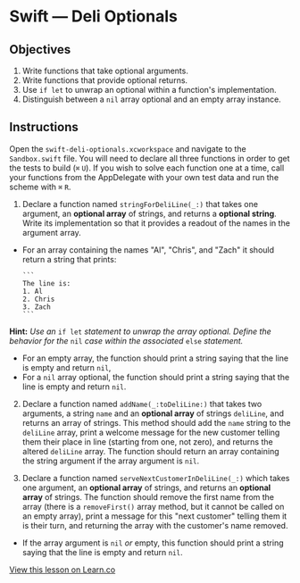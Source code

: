 # Swift — Deli Optionals

## Objectives

1. Write functions that take optional arguments.
2. Write functions that provide optional returns.
3. Use `if let` to unwrap an optional within a function's implementation.
4. Distinguish between a `nil` array optional and an empty array instance.

## Instructions

Open the `swift-deli-optionals.xcworkspace` and navigate to the `Sandbox.swift` file. You will need to declare all three functions in order to get the tests to build (`⌘` `U`). If you wish to solve each function one at a time, call your functions from the AppDelegate with your own test data and run the scheme with `⌘` `R`.

1. Declare a function named `stringForDeliLine(_:)` that takes one argument, an **optional array** of strings, and returns a **optional string**. Write its implementation so that it provides a readout of the names in the argument array. 
  * For an array containing the names "Al", "Chris", and "Zach" it should return a string that prints:

        ```
        The line is:
        1. Al
        2. Chris
        3. Zach
        ```  
   **Hint:** *Use an* `if let` *statement to unwrap the array optional. Define the behavior for the* `nil` *case within the associated* `else` *statement.*
   * For an empty array, the function should print a string saying that the line is empty and return `nil`,
   * For a `nil` array optional, the function should print a string saying that the line is empty and return `nil`.

2. Declare a function named `addName(_:toDeliLine:)` that takes two arguments, a string `name` and an **optional array** of strings `deliLine`, and returns an array of strings. This method should add the `name` string to the `deliLine` array, print a welcome message for the new customer telling them their place in line (starting from one, not zero), and returns the altered `deliLine` array. The function should return an array containing the string argument if the array argument is `nil`.

3. Declare a function named `serveNextCustomerInDeliLine(_:)` which takes one argument, an **optional array** of strings, and returns an **optional array** of strings. The function should remove the first name from the array (there is a `removeFirst()` array method, but it cannot be called on an empty array), print a message for this "next customer" telling them it is their turn, and returning the array with the customer's name removed.
  * If the array argument is `nil` *or* empty, this function should print a string saying that the line is empty and return `nil`.

<a href='https://learn.co/lessons/swift-deli-optionals' data-visibility='hidden'>View this lesson on Learn.co</a>

